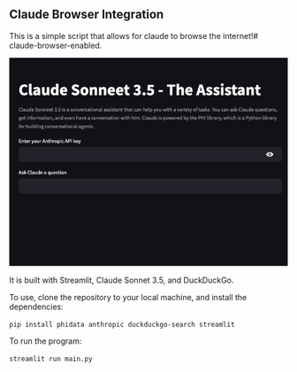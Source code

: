 ## Claude Browser Integration

This is a simple script that allows for claude to browse the internet!# claude-browser-enabled.

![User Interface](https://github.com/nem-bla/claude-browser-enabled/blob/main/images/userInterface.png)

It is built with Streamlit, Claude Sonnet 3.5, and DuckDuckGo. 

To use, clone the repository to your local machine, and install the dependencies:

`pip install phidata anthropic duckduckgo-search streamlit`

To run the program:

`streamlit run main.py`
